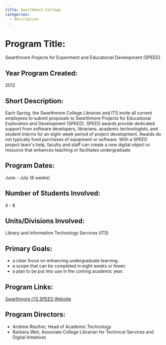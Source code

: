 ```yaml
---
title: Swarthmore College
categories:
  - description
---
```


# Program Title:
Swarthmore Projects for Experiment and Educational Development (SPEED)

## Year Program Created:
2012

## Short Description:
Each Spring, the Swarthmore College Libraries and ITS invite all current employees to submit proposals to Swarthmore Projects for Educational Exploration and Development (SPEED). SPEED awards provide dedicated support from software developers, librarians, academic technologists, and student interns for an eight-week period of project development. Awards do not typically fund purchases of equipment or software. With a SPEED project team's help, faculty and staff can create a new digital object or resource that enhances teaching or facilitates undergraduate 

## Program Dates:
June - July (8 weeks)

## Number of Students Involved:
4 - 8

## Units/Divisions Involved:
Library and Information Technology Services (ITS)

## Primary Goals:
- a clear focus on enhancing undergraduate learning.
- a scope that can be completed in eight weeks or fewer.
- a plan to be put into use in the coming academic year.

## Program Links:
[Swarthmore ITS SPEED Website](https://www.swarthmore.edu/its/swarthmore-projects-educational-exploration-and-development-speed-program)

## Program Directors:
- Andrew Reuther, Head of Academic Technology
- Barbara Weir, Associate College Librarian for Technical Services and Digital Initiatives
